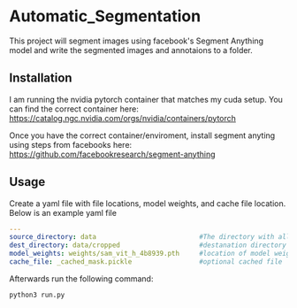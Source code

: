 # Automatic_Segmentation

This project will segment images using facebook's Segment Anything model and write the segmented images and annotaions to a folder. 

## Installation

I am running the nvidia pytorch container that matches my cuda setup. You can find the correct container here: https://catalog.ngc.nvidia.com/orgs/nvidia/containers/pytorch

Once you have the correct container/enviroment, install segment anyting using steps from facebooks here: https://github.com/facebookresearch/segment-anything

## Usage

Create a yaml file with file locations, model weights, and cache file location. Below is an example yaml file

```yaml
---
source_directory: data                          #The directory with all jpg images that are too be segmented
dest_directory: data/cropped                    #destanation directory of segmented images
model_weights: weights/sam_vit_h_4b8939.pth     #location of model weights
cache_file: _cached_mask.pickle                 #optional cached file
```

Afterwards run the following command:

```python
python3 run.py
```